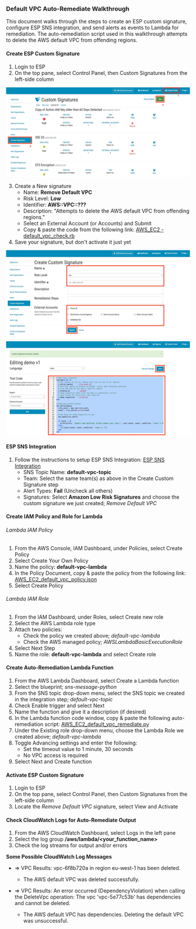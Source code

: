 ### Default VPC Auto-Remediate Walkthrough

This document walks through the steps to create an ESP custom signature, configure ESP SNS integration, and send alerts as events to Lambda for remediation.  The auto-remediation script used in this walkthrough attempts to delete the AWS default VPC from offending regions.


#### Create ESP Custom Signature

1. Login to ESP
2. On the top pane, select Control Panel, then Custom Signatures from the left-side column

![ESP Custom Signature](../../../images/esp_custom_sig1.jpg)

3. Create a New signature
    * Name: **Remove Default VPC**
    * Risk Level: **Low**
    * Identifier: **AWS::VPC::???**
    * Description: "Attempts to delete the AWS default VPC from offending regions."
    * Select an External Account (or Accounts) and Submit
    * Copy & paste the code from the following link: [AWS_EC2 - default_vpc_check.rb](https://github.com/EvidentSecurity/custom_signatures/blob/master/AWS_EC2%20-%20default_vpc_check.rb)
4. Save your signature, but don't activate it just yet

![ESP Custom Signature](../../../images/esp_custom_sig2.jpg)
![ESP Custom Signature](../../../images/esp_custom_sig3.jpg)


#### ESP SNS Integration

1. Follow the instructions to setup ESP SNS Integration: [ESP SNS Integration](https://esp.evident.io/control_panel/integrations/amazon_sns/)
    * SNS Topic Name: **default-vpc-topic**
    * Team: Select the same team(s) as above in the Create Custom Signature step
    * Alert Types: **Fail** (Uncheck all others)
    * Signatures: Select **Amazon Low Risk Signatures** and choose the custom signature we just created; *Remove Default VPC*


#### Create IAM Policy and Role for Lambda

###### Lambda IAM Policy

1. From the AWS Console, IAM Dashboard, under Policies, select Create Policy
2. Select Create Your Own Policy
3. Name the policy: **default-vpc-lambda**
4. In the Policy Document, copy & paste the policy from the following link: [AWS_EC2_default_vpc_policy.json](https://github.com/EvidentSecurity/automation/blob/master/autoremediate/aws/lambda/default_vpc_remediate/AWS_EC2_default_vpc_policy.json)
5. Select Create Policy

###### Lambda IAM Role

1. From the IAM Dashboard, under Roles, select Create new role
2. Select the AWS Lambda role type 
3. Attach two policies:
    * Check the policy we created above; *default-vpc-lambda*
    * Check the AWS managed policy; *AWSLambdaBasicExecutionRole*
4. Select Next Step 
5. Name the role: **default-vpc-lambda** and select Create role


#### Create Auto-Remediation Lambda Function

1. From the AWS Lambda Dashboard, select Create a Lambda function
2. Select the blueprint; *sns-message-python*
3. From the SNS topic drop-down menu, select the SNS topic we created in the integration step; *default-vpc-topic*
4. Check Enable trigger and select Next
5. Name the function and give it a description (if desired)
6. In the Lambda function code window, copy & paste the following auto-remediation script: [AWS_EC2_default_vpc_remediate.py](https://github.com/EvidentSecurity/automation/blob/master/autoremediate/aws/lambda/default_vpc_remediate/AWS_EC2_default_vpc_remediate.py)
7. Under the Existing role drop-down menu, choose the Lambda Role we created above; *default-vpc-lambda*
8. Toggle Advancing settings and enter the following:
    * Set the timeout value to 1 minute, 30 seconds
    * No VPC access is required
9. Select Next and Create function


#### Activate ESP Custom Signature

1. Login to ESP
2. On the top pane, select Control Panel, then Custom Signatures from the left-side column
3. Locate the *Remove Default VPC* signature, select View and Activate


#### Check CloudWatch Logs for Auto-Remediate Output

1. From the AWS CloudWatch Dashboard, select Logs in the left pane
2. Select the log group **/aws/lambda/<your_function_name>**
3. Check the log streams for output and/or errors


**Some Possible CloudWatch Log Messages**

* => VPC Results: vpc-6f8b720a in region eu-west-1 has been deleted.
    * The AWS default VPC was deleted successfully.

* => VPC Results: An error occurred (DependencyViolation) when calling the DeleteVpc operation: The vpc 'vpc-5e77c53b' has dependencies and cannot be deleted.
    * The AWS default VPC has dependencies.  Deleting the default VPC was unsuccessful. 
